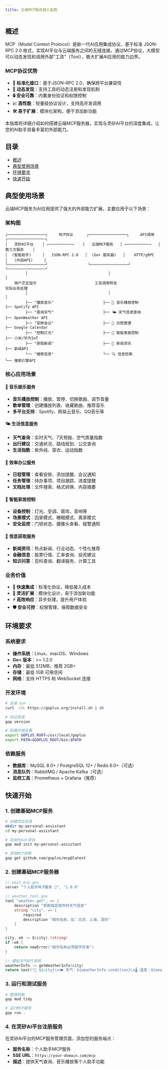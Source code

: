 ```yaml
---
title: 云端MCP服务接入指南
---
```


## 概述

MCP（Model Context Protocol）是新一代AI应用集成协议，基于标准 JSON-RPC 2.0 格式，实现AI平台与云端服务之间的无缝连接。通过MCP协议，大模型可以动态发现和调用外部"工具"（Tool），极大扩展AI应用的能力边界。

### MCP协议优势

- **🔌 标准化接口**：基于JSON-RPC 2.0，确保跨平台兼容性
- **🚀 动态发现**：支持工具的动态注册和发现机制
- **🔒 安全可靠**：内置身份验证和权限控制
- **📈 高性能**：轻量级协议设计，支持高并发调用
- **🛠️ 易于扩展**：模块化架构，便于添加新功能

本指南将详细介绍如何搭建云端MCP服务器，实现与灵矽AI平台的深度集成，让您的AI助手具备丰富的外部能力。

## 目录

- [概述](#概述)
- [典型使用场景](#典型使用场景)
- [环境要求](#环境要求)
- [快速开始](#快速开始)


## 典型使用场景

云端MCP服务为AI应用提供了强大的外部能力扩展，主要应用于以下场景：

### 架构图

```
┌─────────────────┐     MCP协议      ┌─────────────────┐     API调用     ┌─────────────────┐
│   灵矽AI平台    │ ←──────────→    │   云端MCP服务   │ ←──────────→   │   第三方服务    │
│  (智能助手)     │   JSON-RPC 2.0   │  (Go+ 服务器)   │    HTTP/gRPC    │   (外部API)     │
└─────────────────┘                  └─────────────────┘                 └─────────────────┘
         │                                    │                                    │
    用户交互指令                          工具调用转发                        实际业务处理
         │                                    │                                    │
         ├── "播放音乐"                      ├── 🎵 音乐播放控制                  ├── Spotify API
         ├── "查询天气"                      ├── 🌤️ 天气信息查询                  ├── OpenWeather API
         ├── "安排会议"                      ├── 📅 日程管理                      ├── Google Calendar
         ├── "控制灯光"                      ├── 📱 智能家居控制                  ├── 小米/华为IoT
         ├── "获取新闻"                      ├── 📰 新闻资讯                      ├── 新闻API
         └── "搜索信息"                      └── 🔍 信息检索                      └── 搜索引擎API
```

### 核心应用场景

#### 🎵 音乐娱乐服务
- **音乐播放控制**：播放、暂停、切换歌曲、调节音量
- **歌单管理**：创建播放列表、收藏歌曲、推荐音乐
- **多平台支持**：Spotify、网易云音乐、QQ音乐等

#### 🌤️ 生活信息服务
- **天气查询**：实时天气、7天预报、空气质量指数
- **出行建议**：交通状况、路线规划、公交查询
- **生活指数**：紫外线、穿衣、运动指数

#### 📅 效率办公服务
- **日程管理**：查看安排、添加提醒、会议通知
- **任务管理**：待办事项、项目跟踪、进度提醒
- **文档处理**：文件搜索、格式转换、内容摘要

#### 📱 智能家居控制
- **设备控制**：灯光、空调、窗帘、音响等
- **场景模式**：回家模式、睡眠模式、离家模式
- **安全监控**：门锁状态、摄像头查看、报警通知

#### 📰 信息获取服务
- **新闻资讯**：热点新闻、行业动态、个性化推荐
- **金融信息**：股票行情、汇率查询、投资建议
- **知识问答**：百科查询、翻译服务、计算工具

### 业务价值

- **🚀 快速集成**：标准化协议，降低接入成本
- **🔄 灵活扩展**：模块化设计，易于添加新功能
- **⚡ 高效响应**：异步处理，提升用户体验
- **🛡️ 安全可控**：权限管理，保障数据安全

## 环境要求

### 系统要求

- **操作系统**：Linux、macOS、Windows
- **Go+ 版本**：>= 1.2.0
- **内存**：最低 512MB，推荐 2GB+
- **存储**：最低 1GB 可用空间
- **网络**：支持 HTTPS 和 WebSocket 连接

### 开发环境

```bash
# 安装 Go+
curl -sSL https://goplus.org/install.sh | sh

# 验证安装
gop version

# 配置环境变量
export GOPLUS_ROOT=/usr/local/goplus
export PATH=$GOPLUS_ROOT/bin:$PATH
```

### 依赖服务

- **数据库**：MySQL 8.0+ / PostgreSQL 12+ / Redis 6.0+（可选）
- **消息队列**：RabbitMQ / Apache Kafka（可选）
- **监控工具**：Prometheus + Grafana（推荐）

## 快速开始

### 1. 创建基础MCP服务

```bash
# 创建项目目录
mkdir my-personal-assistant
cd my-personal-assistant

# 初始化Go+项目
gop mod init my-personal-assistant

# 添加MCP依赖
gop get github.com/goplus/mcp@latest
```

### 2. 创建基础MCP服务器

```go
// main_mcp.gox
server "个人助手MCP服务 🤖", "1.0.0"
```

```go
// weather_tool.gox
tool "weather.get", => {
	description "获取指定城市的天气信息"
	string "city", => {
		required
		description "城市名称，如：北京、上海、深圳"
	}
}

city, ok := ${city}.(string)
if !ok {
	return newError("城市名称必须是字符串")
}

// 模拟天气API调用
weatherInfo := getWeatherInfo(city)
return text("📍 ${city}\n🌤️ 天气：${weatherInfo.condition}\n🌡️ 温度：${weatherInfo.temperature}°C\n💨 风力：${weatherInfo.wind}")
```

### 3. 运行和测试服务

```bash
# 整理依赖
gop mod tidy

# 运行MCP服务
gop run .
```

### 4. 在灵矽AI平台注册服务

在灵矽AI平台的MCP服务管理页面，添加您的服务端点：

- **服务名称**：个人助手MCP服务
- **SSE URL**：`https://your-domain.com/mcp`
- **描述**：提供天气查询、音乐播放等个人助手功能


